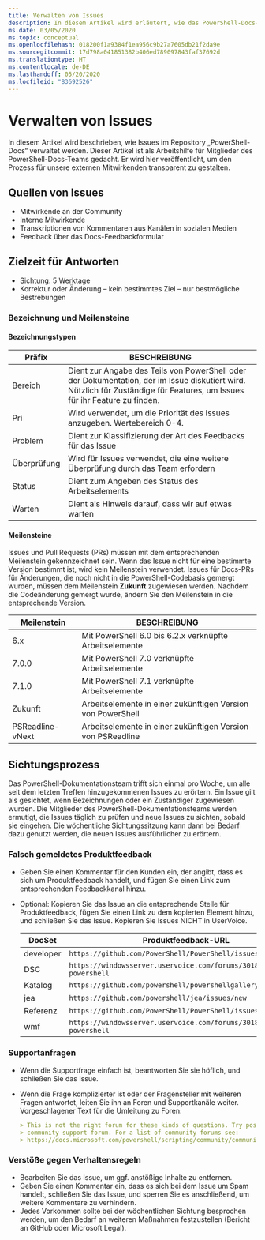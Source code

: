 ```yaml
---
title: Verwalten von Issues
description: In diesem Artikel wird erläutert, wie das PowerShell-Docs-Team Pull Requests verwaltet.
ms.date: 03/05/2020
ms.topic: conceptual
ms.openlocfilehash: 018200f1a9384f1ea956c9b27a7605db21f2da9e
ms.sourcegitcommit: 17d798a041851382b406ed789097843faf37692d
ms.translationtype: HT
ms.contentlocale: de-DE
ms.lasthandoff: 05/20/2020
ms.locfileid: "83692526"
---
```

# <a name="how-we-manage-issues"></a>Verwalten von Issues

In diesem Artikel wird beschrieben, wie Issues im Repository „PowerShell-Docs“ verwaltet werden. Dieser Artikel ist als Arbeitshilfe für Mitglieder des PowerShell-Docs-Teams gedacht. Er wird hier veröffentlicht, um den Prozess für unsere externen Mitwirkenden transparent zu gestalten.

## <a name="sources-of-issues"></a>Quellen von Issues

- Mitwirkende an der Community
- Interne Mitwirkende
- Transkriptionen von Kommentaren aus Kanälen in sozialen Medien
- Feedback über das Docs-Feedbackformular

## <a name="response-time-targets"></a>Zielzeit für Antworten

- Sichtung: 5 Werktage
- Korrektur oder Änderung – kein bestimmtes Ziel – nur bestmögliche Bestrebungen

### <a name="labeling--milestones"></a>Bezeichnung und Meilensteine

#### <a name="label-types"></a>Bezeichnungstypen

|Präfix  | BESCHREIBUNG                                                         |
|------- | --------------------------------------------------------------------|
|Bereich    | Dient zur Angabe des Teils von PowerShell oder der Dokumentation, der im Issue diskutiert wird.<br>Nützlich für Zuständige für Features, um Issues für ihr Feature zu finden.|
|Pri     | Wird verwendet, um die Priorität des Issues anzugeben. Wertebereich 0-4.        |
|Problem   | Dient zur Klassifizierung der Art des Feedbacks für das Issue                     |
|Überprüfung  | Wird für Issues verwendet, die eine weitere Überprüfung durch das Team erfordern              |
|Status  | Dient zum Angeben des Status des Arbeitselements                        |
|Warten | Dient als Hinweis darauf, dass wir auf etwas warten                   |

#### <a name="milestones"></a>Meilensteine

Issues und Pull Requests (PRs) müssen mit dem entsprechenden Meilenstein gekennzeichnet sein. Wenn das Issue nicht für eine bestimmte Version bestimmt ist, wird kein Meilenstein verwendet. Issues für Docs-PRs für Änderungen, die noch nicht in die PowerShell-Codebasis gemergt wurden, müssen dem Meilenstein **Zukunft** zugewiesen werden. Nachdem die Codeänderung gemergt wurde, ändern Sie den Meilenstein in die entsprechende Version.

|    Meilenstein     |                    BESCHREIBUNG                     |
| ---------------- | -------------------------------------------------- |
| 6.x              | Mit PowerShell 6.0 bis 6.2.x verknüpfte Arbeitselemente |
| 7.0.0            | Mit PowerShell 7.0 verknüpfte Arbeitselemente               |
| 7.1.0            | Mit PowerShell 7.1 verknüpfte Arbeitselemente               |
| Zukunft           | Arbeitselemente in einer zukünftigen Version von PowerShell          |
| PSReadline-vNext | Arbeitselemente in einer zukünftigen Version von PSReadline          |

## <a name="triage-process"></a>Sichtungsprozess

Das PowerShell-Dokumentationsteam trifft sich einmal pro Woche, um alle seit dem letzten Treffen hinzugekommenen Issues zu erörtern. Ein Issue gilt als gesichtet, wenn Bezeichnungen oder ein Zuständiger zugewiesen wurden. Die Mitglieder des PowerShell-Dokumentationsteams werden ermutigt, die Issues täglich zu prüfen und neue Issues zu sichten, sobald sie eingehen. Die wöchentliche Sichtungssitzung kann dann bei Bedarf dazu genutzt werden, die neuen Issues ausführlicher zu erörtern.

### <a name="misplaced-product-feedback"></a>Falsch gemeldetes Produktfeedback

- Geben Sie einen Kommentar für den Kunden ein, der angibt, dass es sich um Produktfeedback handelt, und fügen Sie einen Link zum entsprechenden Feedbackkanal hinzu.
- Optional: Kopieren Sie das Issue an die entsprechende Stelle für Produktfeedback, fügen Sie einen Link zu dem kopierten Element hinzu, und schließen Sie das Issue. Kopieren Sie Issues NICHT in UserVoice.

  | DocSet    | Produktfeedback-URL                                           |
  | --------- | -------------------------------------------------------------- |
  | developer | `https://github.com/PowerShell/PowerShell/issues/new/choose`   |
  | DSC       | `https://windowsserver.uservoice.com/forums/301869-powershell` |
  | Katalog   | `https://github.com/powershell/powershellgallery/issues/new`   |
  | jea       | `https://github.com/powershell/jea/issues/new`                 |
  | Referenz | `https://github.com/PowerShell/PowerShell/issues/new/choose`   |
  | wmf       | `https://windowsserver.uservoice.com/forums/301869-powershell` |

### <a name="support-requests"></a>Supportanfragen

- Wenn die Supportfrage einfach ist, beantworten Sie sie höflich, und schließen Sie das Issue.
- Wenn die Frage komplizierter ist oder der Fragensteller mit weiteren Fragen antwortet, leiten Sie ihn an Foren und Supportkanäle weiter. Vorgeschlagener Text für die Umleitung zu Foren:

  ```Markdown
  > This is not the right forum for these kinds of questions. Try posting your question in a
  > community support forum. For a list of community forums see:
  > https://docs.microsoft.com/powershell/scripting/community/community-support
  ```

### <a name="code-of-conduct-violations"></a>Verstöße gegen Verhaltensregeln

- Bearbeiten Sie das Issue, um ggf. anstößige Inhalte zu entfernen.
- Geben Sie einen Kommentar ein, dass es sich bei dem Issue um Spam handelt, schließen Sie das Issue, und sperren Sie es anschließend, um weitere Kommentare zu verhindern.
- Jedes Vorkommen sollte bei der wöchentlichen Sichtung besprochen werden, um den Bedarf an weiteren Maßnahmen festzustellen (Bericht an GitHub oder Microsoft Legal).
